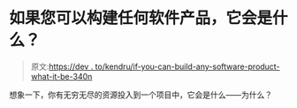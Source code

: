 # 如果您可以构建任何软件产品，它会是什么？

> 原文:[https://dev . to/kendru/if-you-can-build-any-software-product-what-it-be-340n](https://dev.to/kendru/if-you-could-build-any-software-product-what-would-it-be-340n)

想象一下，你有无穷无尽的资源投入到一个项目中，它会是什么——为什么？